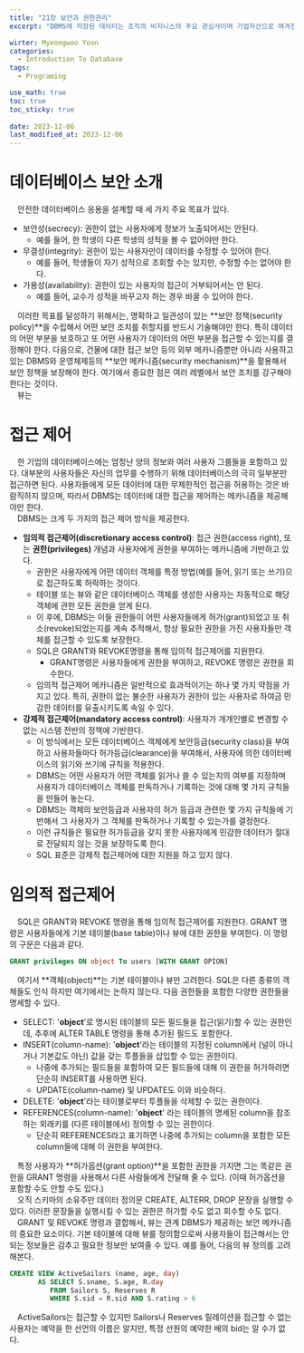 ```yaml
---
title: "21장 보안과 권한관리"
excerpt: "DBMS에 저장된 데이터는 조직의 비지니스의 주요 관심사이며 기업자산으로 여겨진다. DBMS의 접근제어와 보안과 관련된 개념들을 논의한다."

wirter: Myeongwoo Yoon
categories:
  - Introduction To Database
tags:
  - Programing

use_math: true
toc: true
toc_sticky: true
 
date: 2023-12-06
last_modified_at: 2023-12-06
---
```


데이터베이스 보안 소개
======
　안전한 데이터베이스 응용을 설계할 때 세 가지 주요 목표가 있다.
* 보안성(secrecy): 권한이 없는 사용자에게 정보가 노출되어서는 안된다.
  - 예를 들어, 한 학생이 다른 학생의 성적을 볼 수 없어야만 한다.
* 무결성(integrity): 권한이 있는 사용자만이 데이터를 수정할 수 있어야 한다.
  - 예를 들어, 학생들이 자기 성적으로 조회할 수는 있지만, 수정할 수는 없어야 한다.
* 가용성(availability): 권한이 있는 사용자의 접근이 거부되어서는 안 된다.
  - 예를 들어, 교수가 성적을 바꾸고자 하는 경우 바꿀 수 있어야 한다.

　이러한 목표를 달성하기 위해서는, 명확하고 일관성이 있는 **보안 정책(security policy)**을 수립해서 어떤 보안 조치를 취할지를 반드시 기술해야만 한다. 특히 데이터의 어떤 부분을 보호하고 또 어떤 사용자가 데이터의 어떤 부분을 접근할 수 있는지를 결정해야 한다. 다음으로, 건물에 대한 접근 보안 등의 외부 메카니즘뿐만 아니라 사용하고 있는 DBMS와 운영체제등의 **보안 메카니즘(security mechanism)**을 활용해서 보안 정책을 보장해야 한다. 여기에서 중요한 점은 여러 레벨에서 보안 조치를 강구해야 한다는 것이다.<br/>
　뷰는

접근 제어
======
　한 기업의 데이터베이스에는 엄청난 양의 정보와 여러 사용자 그룹들을 포함하고 있다. 대부분의 사용자들은 자신의 업무를 수행하기 위해 데이터베이스의 극히 일부분만 접근하면 된다. 사용자들에게 모든 데이터에 대한 무제한적인 접근을 허용하는 것은 바람직하지 않으며, 따라서 DBMS는 데이터에 대한 접근을 제어하는 메카니즘을 제공해야만 한다.<br/>
　DBMS는 크게 두 가지의 접근 제어 방식을 제공한다.
* **임의적 접근제어(discretionary access control)**: 접근 권한(access right), 또는 **권한(privileges)** 개념과 사용자에게 권한을 부여하는 메카니즘에 기반하고 있다.
  - 권한은 사용자에게 어떤 데이터 객체를 특정 방법(예를 들어, 읽기 또는 쓰기)으로 접근하도록 허락하는 것이다.
  - 테이블 또는 뷰와 같은 데이터베이스 객체를 생성한 사용자는 자동적으로 해당 객체에 관한 모든 권한을 얻게 된다.
  - 이 후에, DBMS는 이들 권한들이 어떤 사용자들에게 허가(grant)되었고 또 취소(revoke)되었는지를 계속 추적해서, 항상 필요한 권한을 가진 사용자들만 객체를 접근할 수 있도록 보장한다.
  - SQL은 GRANT와 REVOKE명령을 통해 임의적 접근제어를 지원한다.
    + GRANT명령은 사용자들에게 권한을 부여하고, REVOKE 명령은 권한을 회수한다.
  - 임의적 접근제어 메카니즘은 일반적으로 효과적이기는 하나 몇 가지 약점을 가지고 있다. 특히, 권한이 없는 불순한 사용자가 권한이 있는 사용자로 하여금 민감한 데이터를 유출시키도록 속일 수 있다.
* **강제적 접근제어(mandatory access control)**: 사용자가 개개인별로 변경할 수 없는 시스템 전반의 정책에 기반한다.
  - 이 방식에서는 모든 데이터베이스 객체에게 보안등급(security class)을 부여하고 사용자들마다 허가등급(clearance)을 부여해서, 사용자에 의한 데이터베이스의 읽기와 쓰기에 규칙을 적용한다.
  - DBMS는 어떤 사용자가 어떤 객체를 읽거나 쓸 수 있는지의 여부를 지정하며 사용자가 데이터베이스 객체를 판독하거나 기록하는 것에 대해 몇 가지 규칙들을 만들어 놓는다.
  - DBMS는 객체의 보안등급과 사용자의 허가 등급과 관련한 몇 가지 규칙들에 기반해서 그 사용자가 그 객체를 판독하거나 기록할 수 있는가를 결정한다.
  - 이런 규칙들은 필요한 허가등급을 갖지 못한 사용자에게 민감한 데이터가 절대로 전달되지 않는 것을 보장하도록 한다.
  - SQL 표준은 강제적 접근제어에 대한 지원을 하고 있지 않다.

임의적 접근제어
======
　SQL은 GRANT와 REVOKE 명령을 통해 임의적 접근제어를 지원한다. GRANT 명령은 사용자들에게 기본 테이블(base table)이나 뷰에 대한 권한을 부여한다. 이 명령의 구문은 다음과 같다.
```sql
GRANT privileges ON object To users [WITH GRANT OPION]
```

　여기서 **객체(object)**는 기본 테이블이나 뷰만 고려한다. SQL은 다른 종류의 객체들도 인식 하지만 여기에서는 논하지 않는다. 다음 권한들을 포함한 다양한 권한들을 명세할 수 있다.
* SELECT: '**object**'로 명시된 테이블의 모든 필드들을 접근(읽기)할 수 있는 권한인데, 추후에 ALTER TABLE 명령을 통해 추가된 필드도 포함한다.
* INSERT(column-name): '**object**'라는 테이블의 지정된 column에서 (널이 아니거나 기본값도 아닌) 값을 갖는 투플들을 삽입할 수 있는 권한이다.
  - 나중에 추가되는 필드들을 포함하여 모든 필드들에 대해 이 권한을 허가하려면 단순히 INSERT를 사용하면 된다.
  - UPDATE(column-name) 및 UPDATE도 이와 비슷하다.
* DELETE: '**object**'라는 테이블로부터 투플들을 삭제할 수 있는 권한이다.
* REFERENCES(column-name): '**object**' 라는 테이블의 명세된 column을 참조하는 외래키를 (다른 테이블에서) 정의할 수 있는 권한이다.
  - 단순히 REFERENCES라고 표기하면 나중에 추가되는 column을 포함한 모든 column들에 대해 이 권한을 부여한다.

　특정 사용자가 **허가옵션(grant option)**을 포함한 권한을 가지면 그는 똑같은 권한을 GRANT 명령을 사용해서 다른 사람들에게 전달해 줄 수 있다. (이때 허가옵션을 포함할 수도 안할 수도 있다.)<br/>
　오직 스키마의 소유주만 데이터 정의문 CREATE, ALTERR, DROP 문장을 실행할 수 있다. 이러한 문장들을 실행시킬 수 있는 권한은 허가할 수도 없고 회수할 수도 없다.
　GRANT 및 REVOKE 명령과 결합해서, 뷰는 관계 DBMS가 제공하는 보안 메카니즘의 중요한 요소이다. 기본 테이불에 대해 뷰를 정의함으로써 사용자들이 접근해서는 안 되는 정보들은 감추고 필요한 정보만 보여줄 수 있다. 예를 들어, 다음의 뷰 정의를 고려해본다.
```sql
CREATE VIEW ActiveSailors (name, age, day)
       AS SELECT S.sname, S.age, R.day
          FROM Sailors S, Reserves R
          WHERE S.sid = R.sid AND S.rating > 6
```

　ActiveSailors는 접근할 수 있지만 Sailors나 Reserves 릴레이션을 접근할 수 없는 사용자는 예약을 한 선언의 이름은 알지만, 특정 선원의 예약한 배의 bid는 알 수가 없다.